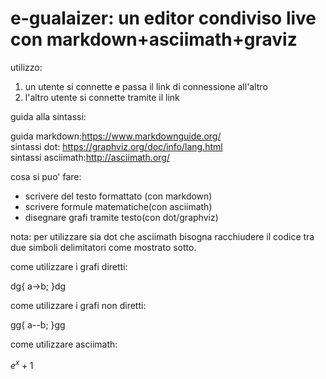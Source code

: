 # e-gualaizer: un editor condiviso live con markdown+asciimath+graviz
utilizzo:
1. un utente si connette e passa il link di connessione all'altro 
2. l'altro utente si connette tramite il link


guida alla sintassi:

guida markdown:https://www.markdownguide.org/  
sintassi dot: https://graphviz.org/doc/info/lang.html  
sintassi asciimath:http://asciimath.org/  

cosa si puo' fare:  
* scrivere del testo formattato (con markdown)
* scrivere formule matematiche(con asciimath)
* disegnare grafi tramite testo(con dot/graphviz)

nota: per utilizzare sia dot che asciimath bisogna racchiudere il codice tra due simboli delimitatori come mostrato sotto.

come utilizzare i grafi diretti:

dg{
a->b;
}dg

come utilizzare i grafi non diretti:

gg{
a--b;
}gg

come utilizzare asciimath:

$e^x+1$
